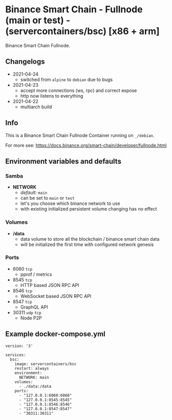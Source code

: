 # Binance Smart Chain - Fullnode (main or test) - (servercontainers/bsc) [x86 + arm]

Binance Smart Chain Fullnode.

## Changelogs

* 2021-04-24
    * switched from `alpine` to `debian` due to bugs
* 2021-04-23
    * accept more connections (ws, rpc) and correct expose
    * http now listens to everything
* 2021-04-22
    * multiarch build

## Info

This is a Binance Smart Chain Fullnode Container running on `_/debian`.

For more see: https://docs.binance.org/smart-chain/developer/fullnode.html

## Environment variables and defaults

### Samba

*  __NETWORK__
    * _default:_ `main`
    * can be set to `main` or `test`
    * let's you choose which binance network to use 
    * with existing initialized persistent volume changing has no effect

### Volumes

* __/data__
    * data volume to store all the blockchain / binance smart chain data
    * will be initialized the first time with configured network genesis

### Ports

* 6060 `tcp`
    * pprof / metrics
* 8545 `tcp`
    * HTTP based JSON RPC API
* 8546 `tcp`
    * WebSocket based JSON RPC API
* 8547 `tcp`
    * GraphQL API    
* 30311 `udp` `tcp`
    * Node P2P

## Example docker-compose.yml

```
version: '3'
 
services:
  bsc:
    image: servercontainers/bsc
    restart: always
    environment:
      NETWORK: main
    volumes:
      - ./data:/data
    ports:
      - "127.0.0.1:6060:6060"
      - "127.0.0.1:8545:8545"
      - "127.0.0.1:8546:8546"
      - "127.0.0.1:8547:8547"
      - "30311:30311"
```
